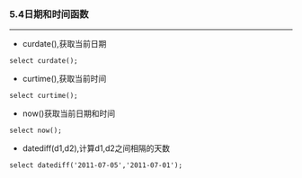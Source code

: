 ### 5.4日期和时间函数

---------------------

- curdate(),获取当前日期
```mysql
select curdate();
```
- curtime(),获取当前时间
```mysql
select curtime();
```
- now()获取当前日期和时间
```mysql
select now();
```
- datediff(d1,d2),计算d1,d2之间相隔的天数
```mysql
select datediff('2011-07-05','2011-07-01');
```